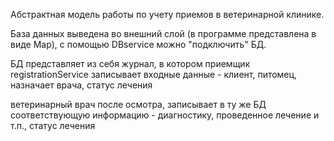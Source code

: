 Абстрактная модель работы по учету приемов в ветеринарной клинике.

База данных выведена во внешний слой (в программе представлена в виде Map),
с помощью DBservice можно "подключить" БД.

БД представляет из себя журнал, в котором приемщик registrationService записывает
входные данные - клиент, питомец, назначает врача, статус лечения

ветеринарный врач после осмотра, записывает в ту же БД соответствующую информацию - 
диагностику, проведенное лечение и т.п., статус лечения
